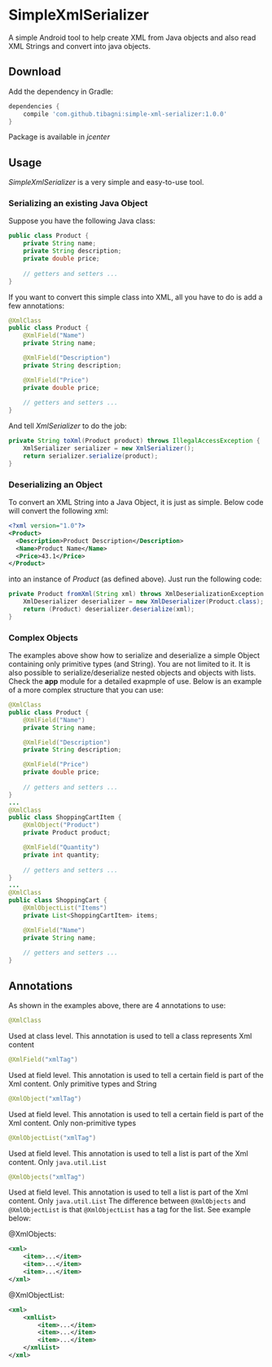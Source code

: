 # SimpleXmlSerializer
A simple Android tool to help create XML from Java objects and also read XML Strings and convert into java objects.
## Download
Add the dependency in Gradle:
```gradle
dependencies {
    compile 'com.github.tibagni:simple-xml-serializer:1.0.0'
}
```
Package is available in *jcenter*
## Usage
*SimpleXmlSerializer* is a very simple and easy-to-use tool.
### Serializing an existing Java Object
Suppose you have the following Java class:
```java
public class Product {
    private String name;
    private String description;
    private double price;
    
    // getters and setters ...
}
```
If you want to convert this simple class into XML, all you have to do is add a few annotations:
```java
@XmlClass
public class Product {
    @XmlField("Name")
    private String name;

    @XmlField("Description")
    private String description;

    @XmlField("Price")
    private double price;
    
    // getters and setters ...
}
```
And tell *XmlSerializer* to do the job:
```java
private String toXml(Product product) throws IllegalAccessException {
    XmlSerializer serializer = new XmlSerializer();
    return serializer.serialize(product);
}
```
### Deserializing an Object
To convert an XML String into a Java Object, it is just as simple. Below code will convert the following xml:
```xml
<?xml version="1.0"?>
<Product>
  <Description>Product Description</Description>
  <Name>Product Name</Name>
  <Price>43.1</Price>
</Product>
```
into an instance of *Product* (as defined above). Just run the following code:
```java
private Product fromXml(String xml) throws XmlDeserializationException {
    XmlDeserializer deserializer = new XmlDeserializer(Product.class);
    return (Product) deserializer.deserialize(xml);
}
```
### Complex Objects
The examples above show how to serialize and deserialize a simple Object containing only primitive types (and String).
You are not limited to it. It is also possible to serialize/deserialize nested objects and objects with lists.
Check the **app** module for a detailed exapmple of use.
Below is an example of a more complex structure that you can use:
```java
@XmlClass
public class Product {
    @XmlField("Name")
    private String name;

    @XmlField("Description")
    private String description;

    @XmlField("Price")
    private double price;
    
    // getters and setters ...
}
...
@XmlClass
public class ShoppingCartItem {
    @XmlObject("Product")
    private Product product;

    @XmlField("Quantity")
    private int quantity;
    
    // getters and setters ...
}
...
@XmlClass
public class ShoppingCart {
    @XmlObjectList("Items")
    private List<ShoppingCartItem> items;

    @XmlField("Name")
    private String name;
    
    // getters and setters ...
}
```

## Annotations
As shown in the examples above, there are 4 annotations to use:
```java 
@XmlClass
```
Used at class level. This annotation is used to tell a class represents Xml content
```java 
@XmlField("xmlTag")
```
Used at field level. This annotation is used to tell a certain field is part of the Xml content. Only primitive types and String
```java 
@XmlObject("xmlTag")
```
Used at field level. This annotation is used to tell a certain field is part of the Xml content. Only non-primitive types
```java 
@XmlObjectList("xmlTag")
```
Used at field level. This annotation is used to tell a list is part of the Xml content. Only `java.util.List`
```java 
@XmlObjects("xmlTag")
```
Used at field level. This annotation is used to tell a list is part of the Xml content. Only `java.util.List`
The difference between `@XmlObjects` and `@XmlObjectList` is that `@XmlObjectList` has a tag for the list. See example below:

@XmlObjects:
```xml 
<xml>
    <item>...</item>
    <item>...</item>
    <item>...</item>
</xml>
```

@XmlObjectList:
```xml 
<xml>
    <xmlList>
        <item>...</item>
        <item>...</item>
        <item>...</item>
    </xmlList>
</xml>
```
